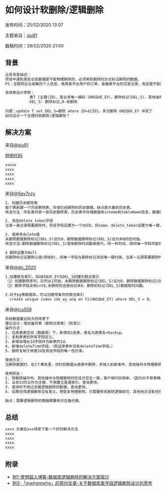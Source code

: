 # 如何设计软删除/逻辑删除

发布时间：25/02/2020 13:07

主题来自：[siu91](https://github.com/siu91)  

截稿时间：29/02/2020 21:00



## 背景

```txt
业务背景描述：
项目中遇到某些业务数据是不能物理删除的，必须用软删除的方式标记删除的数据。
PS：互联网企业收集的个人信息、电商类平台用户的订单、金融类平台的交易记录，肯定是不能删除

具体表设计举例：
           表T [主键(ID)，某业务唯一编码（UNIQUE_EY），删除标记(DEL_S)，其他省略]
           DEL_S: 删除标记,0-未删除
           
问题：update T set DEL_S=删除 where ID=${ID}，多次删除 UNIQUE_EY 冲突了
如何设计一个合理的软删除/逻辑删除？
```



## 解决方案

来自@[siu91](https://github.com/siu91) 

[样例代码](../demo/demo1.md)

```txt
xxxxx  
xxxx
xxxx
xxxx
xxxx
```

来自@[Sev7nzy](https://github.com/Sev7nzy) 

```txt
1. 创建历史删除表
每个表新建一个历史删除表，存储已经删除的历史数据，缺点是大量的历史表。
改进方法：所有表共享一张历史删除表，历史表中存储数据库scheme和tableName信息，数据的信息通过json的形式存储在历史表中。

2. 添加delete_token字段
当某一条记录需要删除时，将该字段设置为一个UUID，将name、delete_token设置为唯一键，这样当is_delete=0时，delete_token保持一个默认值，能够有效地限制name唯一，当记录被删除时，由于delete_token是一个唯一的UUID，便能保证删除的记录不会被唯一约束束缚。（附1）

3. 使用多delete值
未删除数据删除标记(DEL_S)设为0，删除数据删除标记(DEL_S)设为非0的任何值。
改进方法:删除数据删除标记(DEL_S)使用删除时间戳来替代，同一秒时间，相同唯一字段可能性基本为零，使用初始值0或者Null来作为未删除标志符，会占用一定的存储空间，但可以显示删除时间。

4 删除设置为Null
将删除标记设置默认值(例如0)，将唯一字段与删除标记添加唯一键约束。当某一记录需要删除时，将删除标记置为NULL。（附1）
```

来自@[drj_2020](https://github.com/drj_2020)
```txt
1.创建联合索引，将UNIQUE_EY与DEL_S创建为联合索引
（1）创建删除序列，队列从1开始，未删除数据删除标记(DEL_S)设为0，删除数据删除标记(DEL_S)设为取序列值。
（2）删除字段采用int8,未删除的还是标记未0，删除的标记(DEL_S)数据取时间戳。

2.对于pg等数据库，可以创建带条件的联合索引
  create unique index idx_ey_unq on t1(UNIQUE_EY) where DEL_S = 0;


```

来自@[lcs559](https://github.com/lcs559)

```txt
系统数据量比较大的场景下
建议设计：增加备份表（删除记录表）（附录2）
操作方式：
1. 在原表表空间（数据库）下，新增加1张表，表名为原表名+backup。
2. 复制原表的所有字段定义。
3. 新增自增长Id字段作为新表的Id。
4. 新增deleteTime字段。（假设原表中没有deleteTime字段。）
5. 删除复制于原表Id及其他字段的唯一性约束。

使用方式：
当删除数据时，在1个事务里，同时将数据从原表中删除，并插入到新表中。其他操作与物理删除时的设计，保持不变。

使用好处：
1. 除删除操作外，其他操作与物理删除时的设计完全一致，客户端代码简单。（因为对于原表确实是物理删除。）
2. 业务Id可以作为主键，不用建立普通索引，查询更快。
3. 查询时不用过滤被逻辑删除的数据，查询更快。
4. 如果觉得逻辑删除没有意义，想恢复物理删除。只需要修改删除逻辑即可，其他地方没有任何影响。

缺点：需要逻辑删除的数据都要有对应备份表。
```



## 总结

```txt
xxxx 方案在xxx场景下是一个好的解决方法
xxxx
xxxx
xxxx
xxxx
```



## 附录

- [附1-梦想超人博客-数据库逻辑删除的解决方案探讨](https://blog.csdn.net/weixin_43379172/article/details/86743532)
- [附2-「mwhgmwhg」的原创文章-关于数据库表字段逻辑删除设计的思考](https://blog.csdn.net/mwhgmwhg/article/details/84927037)
